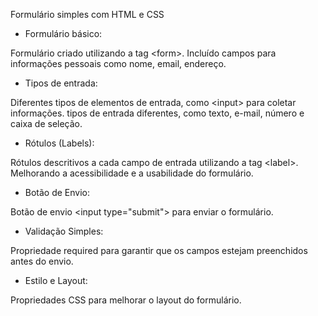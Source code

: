 Formulário simples com HTML e CSS

* Formulário básico:

Formulário criado utilizando a tag &lt;form&gt;. 
Incluído campos para informações pessoais como nome, email, endereço.

* Tipos de entrada:

Diferentes tipos de elementos de entrada, como &lt;input&gt; para coletar informações.
tipos de entrada diferentes, como texto, e-mail, número e caixa de seleção.

* Rótulos (Labels):

Rótulos descritivos a cada campo de entrada utilizando a tag &lt;label&gt;. Melhorando a acessibilidade e a usabilidade do formulário.

* Botão de Envio:

Botão de envio &lt;input type="submit"&gt; para enviar o formulário.

* Validação Simples:

Propriedade required para garantir que os campos estejam preenchidos antes do envio.

* Estilo e Layout:

Propriedades CSS para melhorar o layout do formulário.
